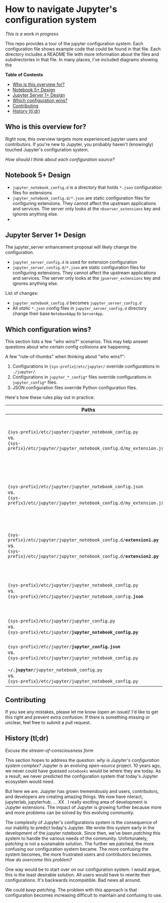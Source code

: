 # How to navigate Jupyter's configuration system 

*This is a work in progress*

This repo provides a tour of the jupyter configuration system. Each configuration file shows example code that could be found in that file. Each directory includes a README file with more information about the files and subdirectories in that file. In many places, I've included diagrams showing the 

**Table of Contents**

* [Who is this overview for?](#who-is-this-overview-for)
* [Notebook 5+ Design]()
* [Jupyter Server 1+ Design]()
* [Which configuration wins?](#which-configuration-wins)
* [Contributing](#contributing)
* [History (tl;dr)](#history-tldr)

## Who is this overview for?

Right now, this overview targets more experienced jupyter users and contributors. If you're new to Jupyter, you probably haven't (knowingly) touched Jupyter's configuration system. 

*How should I think about each configuration source?*




## Notebook 5+ Design

* `jupyter_notebook_config.d` is a directory that holds `*.json` configuration files for extensions
* `jupyter_notebook_config.d/*.json` are static configuration files for configuring extensions. They cannot affect the upstream applications and services. The server only looks at the `nbserver_extensions` key and ignores anything else.
* 


## Jupyter Server 1+ Design

The jupyter_server enhancement proposal will likely change the configuration. 

* `jupyter_server_config.d` is used for extension configuration
* `jupyter_server_config.d/*.json` are static configuration files for configuring extensions. They cannot affect the upstream applications and services. The server only looks at the `jpserver_extensions` key and ignores anything else.

List of changes:

* `jupyter_notebook_config.d` becomes `jupyter_server_config.d`
* All *static* `*.json` config files in `jupyter_server_config.d` directory change their base `NotebookApp` to `ServerApp`.  


## Which configuration wins?

This section lists a few "who wins?" scenarios. This may help answer questions about who certain config collisions are happening. 

A few "rule-of-thumbs" when thinking about "who wins?": 

1. Configurations in `{sys-prefix}/etc/jupyter/` override configurations in `./jupyter/`.
2. Configurations in `jupyter_*_config*` files override configurations in `jupyter_config*` files.
3. JSON configuration files override Python configuration files.

Here's how these rules play out in practice:

|   Paths  | Who wins?|
|----------|----------|
| `{sys-prefix}/etc/jupyter/jupyter_notebook_config.py` <br>vs.<br>`{sys-prefix}/etc/jupyter/jupyter_notebook_config.d/my_extension.json` |  The `my_extension.json` file can only touch the `nbserver_extension` attribute. If this attribute is set in both files, the JSON file overrides settings in the Python file (according to Rule 3) *without warning*. |
|`{sys-prefix}/etc/jupyter/jupyter_notebook_config.json` <br>vs.<br> `{sys-prefix}/etc/jupyter/jupyter_notebook_config.d/my_extension.json` |  The `my_extension.json` file can only touch the `nbserver_extension` attribute. If this attribute is set in both files, the `jupyter_notebook_config.json` file overrides the `my_extension.json` file *without warning*. |
| `{sys-prefix}/etc/jupyter/jupyter_notebook_config.d/`**`extension1.py`** <br>vs.<br> `{sys-prefix}/etc/jupyter/jupyter_notebook_config.d/`**`extension2.py`** | Config files in `jupyter_notebook_config.d` are read in order (sorted by your filesystem). Settings in earlier files will be overridden by those same settings in later files *without warning*. |
| `{sys-prefix}/etc/jupyter/jupyter_notebook_config.py` <br>vs.<br> `{sys-prefix}/etc/jupyter/jupyter_notebook_config.`**`json`** | Both files are loaded, but the configuration settings in the JSON file override the settings in the Python (according to Rule 3). If you have conflicting settings, *a warning* appears in the logs. |
| `{sys-prefix}/etc/jupyter/jupyter_config.py` <br>vs.<br> `{sys-prefix}/etc/jupyter/`**`jupyter_notebook_config.py`** | `jupyter_notebook_config.py` overrides settings in `jupyter_config.py`, following Rule 1. |
| `{sys-prefix}/etc/jupyter/`**`jupyter_config.json`** <br>vs.<br> `{sys-prefix}/etc/jupyter/jupyter_notebook_config.py` | `jupyter_notebook_config.py` overrides settings in `jupyter_config.json`, following Rule 2.|
| **`~/.jupyter`**`/jupyter_notebook_config.py` <br>vs.<br> `{sys-prefix}/etc/jupyter/jupyter_notebook_config.py` | Following Rule 1, configuration under `{sys-prefix}` overrides `~/.jupyter`. |



## Contributing

If you see any mistakes, please let me know (open an issue)! I'd like to get this right and prevent extra confusion. If there is something missing or unclear, feel free to submit a pull request. 

## History (tl;dr)

*Excuse the stream-of-consciousness form*

This section hopes to address the question: *why is Jupyter's configuration system complex?* Jupyter is an evolving *open-source* project. 10 years ago, we never could have guessed `notebooks` would be where they are today. As a result, we never predicted the configuration system that today's Jupyter ecosystem would need. 

But here we are. Jupyter has grown tremendously and users, contributors, and developers are creating amazing things. We now have nteract, jupyterlab, jupyterhub, ... XX . I really exciting area of development is Jupyter extensions. The impact of Jupyter is growing further because more and more problems can be solved by this evolving community. 

The complexity of Jupyter's configurations system is the consequence of our inability to predict today's Jupyter. We wrote this system early in the development of the jupyter notebook. Since then, we've been *patching* this system to handle the various needs of the community. Unfortunately, *patching* is not a sustainable solution. The further we patched, the more confusing our configuration system became. The more confusing the system becomes, the more frustrated users and contributors becomes. *How do overcome this problem?*

One way would be to start over on our configuration system. I would argue, this is the least desirable solution. All users would have to rewrite their configurations. It's backwards incompatible. Bad news all around.

We could *keep patching*. The problem with this approach is that configuration becomes increasing difficult to maintain and confusing to use.

